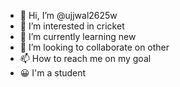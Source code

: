 - 👋 Hi, I’m @ujjwal2625w
- 👀 I’m interested in cricket
- 🌱 I’m currently learning new
- 💞️ I’m looking to collaborate on other
- 📫 How to reach me on my goal
- 😀 I'm a student
<!---
ujjwal2625w/ujjwal2625w is a ✨ special ✨ repository because its `README.md` (this file) appears on your GitHub profile.
You can click the Preview link to take a look at your changes.
--->
